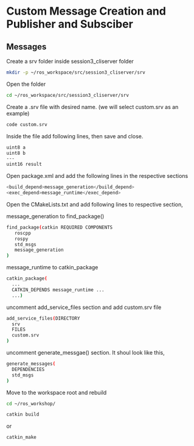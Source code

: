 # Custom Message Creation and Publisher and Subsciber

## Messages

Create a srv folder inside session3_cliserver folder

```sh
mkdir -p ~/ros_workspace/src/session3_cliserver/srv
```

Open the folder 
```sh
cd ~/ros_workspace/src/session3_cliserver/srv
```

Create a .srv file with desired name. (we will select custom.srv as an example)

```sh
code custom.srv
```
Inside the file add following lines, then save and close.
```sh
uint8 a
uint8 b
---
uint16 result
```

Open package.xml and add the following lines in the respective sections

```sh
<build_depend>message_generation</build_depend>
<exec_depend>message_runtime</exec_depend>
```

Open the CMakeLists.txt and add following lines to respective section,

message_generation to find_package()

```sh
find_package(catkin REQUIRED COMPONENTS
   roscpp
   rospy
   std_msgs
   message_generation
)
```

message_runtime to catkin_package

```sh
catkin_package(
  ...
  CATKIN_DEPENDS message_runtime ...
  ...)
```

uncomment add_service_files section and add custom.srv file

```sh
add_service_files(DIRECTORY 
  srv
  FILES
  custom.srv
)
```

uncomment generate_messgae() section. It shoul look like this,

```sh
generate_messages(
  DEPENDENCIES
  std_msgs
)
```

Move to the workspace root and rebuild

```sh
cd ~/ros_workshop/
```
```sh
catkin build
```
or
```sh
catkin_make
```